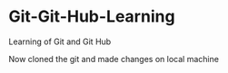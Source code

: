 # Git-Git-Hub-Learning
Learning of Git and Git Hub

Now cloned the git and made changes on local machine
